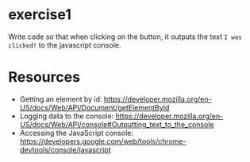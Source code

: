 # exercise1
Write code so that when clicking on the button, it outputs the text `I was clicked!` to the javascript console.

# Resources
- Getting an element by id: https://developer.mozilla.org/en-US/docs/Web/API/Document/getElementById
- Logging data to the console: https://developer.mozilla.org/en-US/docs/Web/API/console#Outputting_text_to_the_console
- Accessing the JavaScript console: https://developers.google.com/web/tools/chrome-devtools/console/javascript
